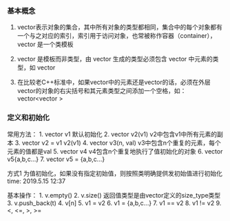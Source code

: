 
### 基本概念

1. vector表示对象的集合，其中所有对象的类型都相同，集合中的每个对象都有一个与之对应的索引，索引用于访问对象，也常被称作容器（container），vector 是一个类模板

2. vector 是模板而非类型，由 vector 生成的类型必须包含 vector 中元素的类型，如 vector<int>

3. 在比较老C++标准中，如果vector中的元素还是vector的话，必须在外层vector的对象的右尖括号和其元素类型之间添加一个空格，如：
    vector<vector<int> >

### 定义和初始化
常用方法：
    1. vector<T> v1             默认初始化
    2. vector<T> v2(v1)         v2中包含v1中所有元素的副本
    3. vector<T> v2 = v1        v2(v1)
    4. vector<T> v3(n, val)     v3中包含n个重复的元素，每个元素的值都是val
    5. vector<T> v4<n>          v4包含n个重复地执行了值初始化的对象
    6. vector<T> v5{a,b,c...}
    7. vector<T> v5 = {a,b,c...}

方式1 为值初始化，如果没有指定初始值，则按照类明确提供发初始值进行初始化
time: 2019.5.15 12:37

基本操作：
    1. v.empty()
    2. v.size()         返回值类型是由vector定义的size_type类型
    3. v.push_back(t)
    4. v[n]
    5. v1 = v2
    6. v1 = {a,b,c...}
    7. v1 == v2
    8. v1 != v2
    9. <, <=, >, >=

